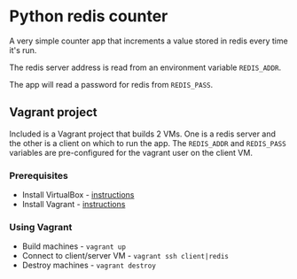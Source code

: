 # Python redis counter

A very simple counter app that increments a value stored in redis every time it's run.

The redis server address is read from an environment variable `REDIS_ADDR`.

The app will read a password for redis from `REDIS_PASS`.

## Vagrant project

Included is a Vagrant project that builds 2 VMs. One is a redis server and the other is a client on which to run the app. The `REDIS_ADDR` and `REDIS_PASS` variables are pre-configured for the vagrant user on the client VM.

### Prerequisites

* Install VirtualBox - [instructions](https://www.virtualbox.org/wiki/Downloads)
* Install Vagrant - [instructions](https://www.vagrantup.com/downloads.html)

### Using Vagrant

* Build machines - `vagrant up`
* Connect to client/server VM - `vagrant ssh client|redis`
* Destroy machines - `vagrant destroy`
